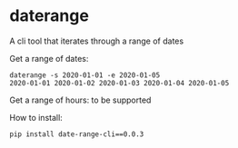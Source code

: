 # daterange
A cli tool that iterates through a range of dates

Get a range of dates:
```shell script
daterange -s 2020-01-01 -e 2020-01-05
2020-01-01 2020-01-02 2020-01-03 2020-01-04 2020-01-05
```

Get a range of hours:
to be supported

How to install:

```shell script
pip install date-range-cli==0.0.3
```